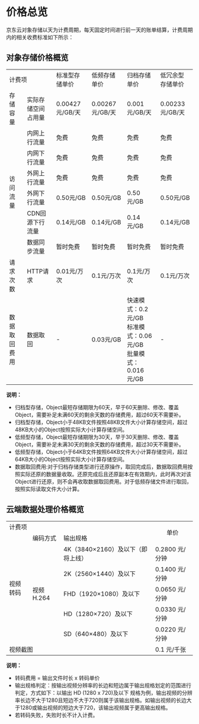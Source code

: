 # 价格总览

京东云对象存储以天为计费周期，每天固定时间进行前一天的账单结算，计费周期内的相关收费标准如下所示：

## 对象存储价格概览

<table>
 <tr>
  <td colspan="2">计费项</td> 
  <td>标准型存储单价</td>
  <td>低频存储单价</td>
  <td>归档存储单价</td>
  <td>低冗余型存储单价</td>
 </tr>
 <tr>
  <td >存储容量</td>
  <td>实际存储空间占用量</td>
  <td>0.00427元/GB/天</td>
  <td>0.00267元/GB/天</td>
  <td>0.001元/GB/天</td>
  <td>0.00233元/GB/天</td>
 </tr>
 <tr>
  <td rowspan="6">访问流量</td>
  <td>内网上行流量</td>
  <td>免费</td>
  <td>免费</td>
  <td>免费</td>
  <td>免费</td>
 </tr>
 <tr>
  <td>内网下行流量</td>
  <td>免费</td>
  <td>免费</td>
  <td>免费</td>
  <td>免费</td>
 </tr>
 <tr>
  <td>外网上行流量</td>
  <td>免费</td>
  <td>免费</td>
  <td>免费</td>
  <td>免费</td>
 </tr>
 <tr>
  <td>外网下行流量</td>
  <td>0.50元/GB</td>
  <td>0.50元/GB</td>
  <td>0.50元/GB</td>
  <td>0.50元/GB</td>
 </tr>
 <tr>
  <td>CDN回源下行流量</td>
  <td>0.14元/GB</td>
  <td>0.14元/GB</td>
  <td>0.14元/GB</td>
  <td>0.14元/GB</td>
 </tr>
 <tr>
  <td>数据同步流量</td>
  <td>暂时免费</td>
  <td>暂时免费</td>
  <td>暂时免费</td>
  <td>暂时免费</td>
 </tr>
 <tr>
  <td>请求次数</td>
  <td>HTTP请求</td>
  <td>0.01元/万次</td>
  <td>0.1元/万次</td>
  <td>0.1元/万次</td>
  <td>0.1元/万次</td>
 </tr>
 <tr>
  <td>数据取回费用</td>
  <td>数据取回</td>
  <td>-</td>
  <td>0.03元/GB</td>
  <td>快速模式：0.2元/GB<br>标准模式：0.06元/GB<br>批量模式：0.016元/GB</td>
  <td>-</td>
 </tr>
</table>

**说明：**

- 归档型存储，Object最短存储期限为60天，早于60天删除、修改、覆盖Object，需要补足未满60天的剩余天数的存储费用，超过60天不需要补。
- 归档型存储，Object小于48KB文件按照48KB文件大小计算存储空间，超过48KB大小的Object按照实际大小计算存储空间。
- 低频型存储，Object最短存储期限为30天，早于30天删除、修改、覆盖Object，需要补足未满30天的剩余天数的存储费用，超过30天不需要补。
- 低频型存储，Object小于64KB文件按照64KB文件大小计算存储空间，超过64KB大小的Object按照实际大小计算存储空间。
- 数据取回费用:对于归档存储类型进行还原操作，取回完成后，数据取回费用按照实际还原的数据量收取。还原完成后且还原副本在有效期内，此时再次对该Object进行还原，则不会再收取数据取回费用。对于低频存储文件进行取回，按照实际读取文件大小计算。

## 云端数据处理价格概览

<table>
 <tr>
  <td colspan="3">计费项</td>
  <td rowspan="2" align="center">单价</td>
 </tr>
 <tr>
  <td rowspan="6">视频转码</td>
  <td>编码方式</td>
  <td>输出规格</td>  
 </tr>
 <tr>
  <td rowspan="5">视频H.264</td>
  <td>4K（3840×2160）及以下（即将上线）</td>
  <td>0.2800 元/分钟</td>
 </tr>
 <tr>
  <td>2K（2560×1440）及以下</td>
  <td>0.1400 元/分钟</td>
 </tr>
 <tr>
  <td>FHD（1920×1080）及以下</td>
  <td>0.0650 元/分钟</td>
 </tr>
 <tr>
  <td>HD（1280×720）及以下</td>
  <td>0.0330 元/分钟</td>
 <tr>
  <td>SD（640×480）及以下</td>
  <td>0.0220 元/分钟</td>
 </tr>
 <tr>
  <td colspan="3">视频截图</td>
  <td>0.1 元/千张</td>
 </tr>
<table>

**说明：**

- 转码费用 = 输出文件时长 x 转码单价
- 输出规格判定：按输出视频分辨率的长边和短边属于输出规格划定的范围进行判定，方式如下：以输出  HD (1280 x 720)及以下 规格为例，输出视频的分辨率长边不大于1280且短边不大于720则属于该输出规格。如输出视频的长边大于1280或输出视频的短边大于720，该输出视频属于更高输出规格。
- 若转码失败，失败时长不计入计费。
